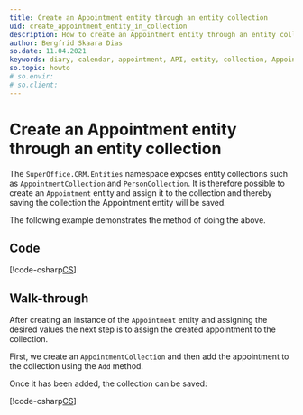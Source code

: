 ```yaml
---
title: Create an Appointment entity through an entity collection
uid: create_appointment_entity_in_collection
description: How to create an Appointment entity through an entity collection.
author: Bergfrid Skaara Dias
so.date: 11.04.2021
keywords: diary, calendar, appointment, API, entity, collection, AppointmentCollectio
so.topic: howto
# so.envir:
# so.client:
---
```


# Create an Appointment entity through an entity collection

The `SuperOffice.CRM.Entities` namespace exposes entity collections such as `AppointmentCollection` and `PersonCollection`. It is therefore possible to create an `Appointment` entity and assign it to the collection and thereby saving the collection the Appointment entity will be saved.

The following example demonstrates the method of doing the above.

## Code

[!code-csharp[CS](includes/create-apt-entity-in-collection.cs)]

## Walk-through

After creating an instance of the `Appointment` entity and assigning the desired values the next step is to assign the created appointment to the collection.

First, we create an `AppointmentCollection` and then add the appointment to the collection using the `Add` method.

Once it has been added, the collection can be saved:

[!code-csharp[CS](includes/create-apt-entity-in-collection.cs?range=28,31-32)]
